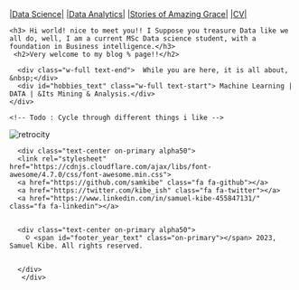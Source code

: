 <div class="topnav">
<!-- <a class="About" href="https://samkibe.github.io/Kibe/">|Home|</a> -->
  <a href="/face/science.html">|Data Science|</a>
  <a href="/face/analytics.html">|Data Analytics|</a>
    <a href="/face/posts.html">|Stories of Amazing Grace|</a>
 <a href="https://drive.google.com/file/d/1T73RT6hLGxu1q9obPToKgYoYK5Bont7X/view?usp=drive_link">|CV|</a>
   
</div>


 <!-- Me section -->
 <section class="container">

<div class="me text-center flex">
    
    <h3> Hi world! nice to meet you!! I Suppose you treasure Data like we all do, well, I am a current MSc Data science student, with a foundation in Business intelligence.</h3>
     <h2>Very welcome to my blog % page!!</h2>
  
      <div class="w-full text-end">  While you are here, it is all about, &nbsp;</div>
      <div id="hobbies_text" class="w-full text-start"> Machine Learning | DATA | &Its Mining & Analysis.</div>
    </div>
    
    <!-- Todo : Cycle through different things i like -->
  </section>
  
![retrocity](https://github.com/samkibe/samkibe.github.io/assets/25104443/fc5547c9-c57d-4c30-b03b-70b684ac0e8f) 
<!-- ![retrocoding](https://github.com/samkibe/samkibe.github.io/assets/25104443/6edd7a26-6905-4d08-8d5b-661c3163e78a) -->
  <!-- Footer Section -->
  <footer class="footer bg-primary pb-3">

    
      <div class="text-center on-primary alpha50">
      <link rel="stylesheet" href="https://cdnjs.cloudflare.com/ajax/libs/font-awesome/4.7.0/css/font-awesome.min.css">
      <a href="https://github.com/samkibe" class="fa fa-github"></a>
      <a href="https://twitter.com/kibe_ish" class="fa fa-twitter"></a>
      <a href="https://www.linkedin.com/in/samuel-kibe-455847131/" class="fa fa-linkedin"></a>
      
         
      <div class="text-center on-primary alpha50">
        © <span id="footer_year_text" class="on-primary"></span> 2023, Samuel Kibe. All rights reserved.
  

      </div>
       </div>
  </footer>

